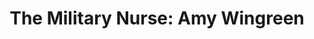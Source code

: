 ---
path: '/amyWingreen'
image: 'amyWingreen'
title: 'The Military Nurse: Amy Wingreen'
text: 'The alarm still oscillated, louder here, the rear of the Villa bespeak a turning in, a denial of the bright void beyond the hull. Strata of cigarette smoke rose from the tiers, drifting until it struck currents set up by the blowers and the amplified breathing of the room where Case waited.'
---